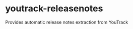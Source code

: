 youtrack-releasenotes
=====================

Provides automatic release notes extraction from YouTrack

